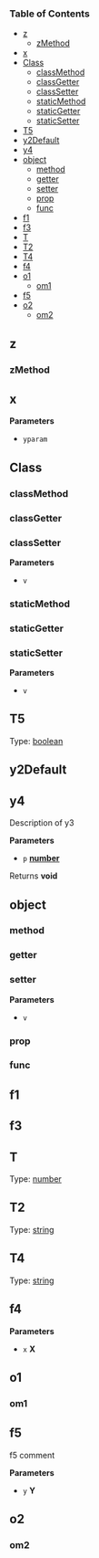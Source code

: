 <!-- Generated by documentation.js. Update this documentation by updating the source code. -->

### Table of Contents

-   [z](#z)
    -   [zMethod](#zmethod)
-   [x](#x)
-   [Class](#class)
    -   [classMethod](#classmethod)
    -   [classGetter](#classgetter)
    -   [classSetter](#classsetter)
    -   [staticMethod](#staticmethod)
    -   [staticGetter](#staticgetter)
    -   [staticSetter](#staticsetter)
-   [T5](#t5)
-   [y2Default](#y2default)
-   [y4](#y4)
-   [object](#object)
    -   [method](#method)
    -   [getter](#getter)
    -   [setter](#setter)
    -   [prop](#prop)
    -   [func](#func)
-   [f1](#f1)
-   [f3](#f3)
-   [T](#t)
-   [T2](#t2)
-   [T4](#t4)
-   [f4](#f4)
-   [o1](#o1)
    -   [om1](#om1)
-   [f5](#f5)
-   [o2](#o2)
    -   [om2](#om2)

## z

### zMethod

## x

**Parameters**

-   `yparam`  

## Class

### classMethod

### classGetter

### classSetter

**Parameters**

-   `v`  

### staticMethod

### staticGetter

### staticSetter

**Parameters**

-   `v`  

## T5

Type: [boolean](https://developer.mozilla.org/en-US/docs/Web/JavaScript/Reference/Global_Objects/Boolean)

## y2Default

## y4

Description of y3

**Parameters**

-   `p` **[number](https://developer.mozilla.org/en-US/docs/Web/JavaScript/Reference/Global_Objects/Number)** 

Returns **void** 

## object

### method

### getter

### setter

**Parameters**

-   `v`  

### prop

### func

## f1

## f3

## T

Type: [number](https://developer.mozilla.org/en-US/docs/Web/JavaScript/Reference/Global_Objects/Number)

## T2

Type: [string](https://developer.mozilla.org/en-US/docs/Web/JavaScript/Reference/Global_Objects/String)

## T4

Type: [string](https://developer.mozilla.org/en-US/docs/Web/JavaScript/Reference/Global_Objects/String)

## f4

**Parameters**

-   `x` **X** 

## o1

### om1

## f5

f5 comment

**Parameters**

-   `y` **Y** 

## o2

### om2
